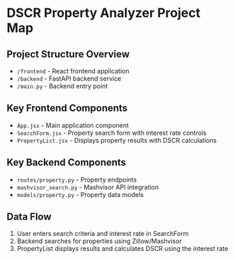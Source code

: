 # DSCR Property Analyzer Project Map

## Project Structure Overview
- `/frontend` - React frontend application
- `/backend` - FastAPI backend service
- `/main.py` - Backend entry point

## Key Frontend Components
- `App.jsx` - Main application component
- `SearchForm.jsx` - Property search form with interest rate controls
- `PropertyList.jsx` - Displays property results with DSCR calculations

## Key Backend Components
- `routes/property.py` - Property endpoints
- `mashvisor_search.py` - Mashvisor API integration
- `models/property.py` - Property data models

## Data Flow
1. User enters search criteria and interest rate in SearchForm
2. Backend searches for properties using Zillow/Mashvisor
3. PropertyList displays results and calculates DSCR using the interest rate
